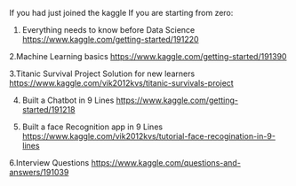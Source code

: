 If you had just joined the kaggle
If you are starting from zero:

1. Everything needs to know before Data Science
https://www.kaggle.com/getting-started/191220

2.Machine Learning basics
https://www.kaggle.com/getting-started/191390

3.Titanic Survival Project Solution for new learners
https://www.kaggle.com/vik2012kvs/titanic-survivals-project

4. Built a Chatbot in 9 Lines
https://www.kaggle.com/getting-started/191218

5. Built a face Recognition app in 9 Lines
https://www.kaggle.com/vik2012kvs/tutorial-face-recogination-in-9-lines

6.Interview Questions
https://www.kaggle.com/questions-and-answers/191039
